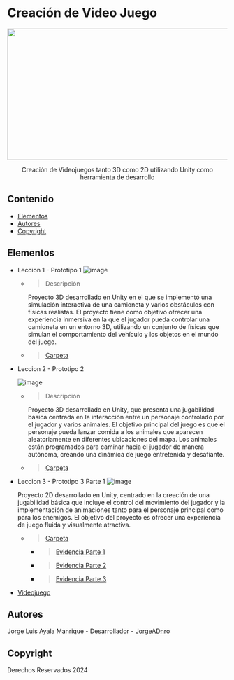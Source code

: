 # Creación de Video Juego
<p align="center">
    <img src="https://sm.ign.com/ign_latam/news/u/unity-ackn/unity-acknowledges-confusion-and-frustration-among-developer_6csh.png" alt="Logo" width=1200 height=300>

  <p align="center">
    Creación de Videojuegos tanto 3D como 2D utilizando Unity como herramienta de desarrollo
    <br>
  </p>
</p>


## Contenido

- [Elementos](#elementos)
- [Autores](#autores)
- [Copyright](#copyright)


## Elementos

* Leccion 1 - Prototipo 1
  ![image](https://github.com/user-attachments/assets/d5bd97c1-1221-4a52-8881-7b9fb853358a)
  * > Descripción
      <p> Proyecto 3D desarrollado en Unity en el que se implementó una simulación interactiva de una camioneta y varios obstáculos con físicas realistas. El proyecto tiene como objetivo ofrecer una experiencia inmersiva en la que el jugador pueda controlar una camioneta en un entorno 3D, utilizando un conjunto de físicas que simulan el comportamiento del vehículo y los objetos en el mundo del juego. </p>
  * > [Carpeta](./Prototipo1/)
* Leccion 2 - Prototipo 2

  ![image](https://github.com/user-attachments/assets/54302a24-b86f-401d-90b1-bee94dcfdf40)
  * > Descripción
      <p> Proyecto 3D desarrollado en Unity, que presenta una jugabilidad básica centrada en la interacción entre un personaje controlado por el jugador y varios animales. El objetivo principal del juego es que el personaje pueda lanzar comida a los animales que aparecen aleatoriamente en diferentes ubicaciones del mapa. Los animales están programados para caminar hacia el jugador de manera autónoma, creando una dinámica de juego entretenida y desafiante. </p>
  * > [Carpeta](./Prototipo2/)

* Leccion 3 - Prototipo 3 Parte 1
  ![image](https://github.com/user-attachments/assets/36763222-0a3f-433a-825b-9491a8797ce4)
        <p>Proyecto 2D desarrollado en Unity, centrado en la creación de una jugabilidad básica que incluye el control del movimiento del jugador y la implementación de animaciones tanto para el personaje principal como para los enemigos. El objetivo del proyecto es ofrecer una experiencia de juego fluida y visualmente atractiva.</p>
  * > [Carpeta](./Prototipo3/)
      * > [Evidencia Parte 1](./Prototipo3/Parte1/)
      * > [Evidencia Parte 2](./Prototipo3/Parte2/)
      * > [Evidencia Parte 3](./Prototipo3/Parte3/)
  
* [Videojuego](./Juego/)

## Autores
Jorge Luis Ayala Manrique  - Desarrollador - [JorgeADnro](http://github.com/JorgeADnro)

## Copyright
Derechos Reservados 2024
